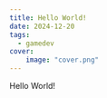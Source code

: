 ```yaml
---
title: Hello World!
date: 2024-12-20
tags:
  - gamedev
cover:
    image: "cover.png"
---
```


Hello World!